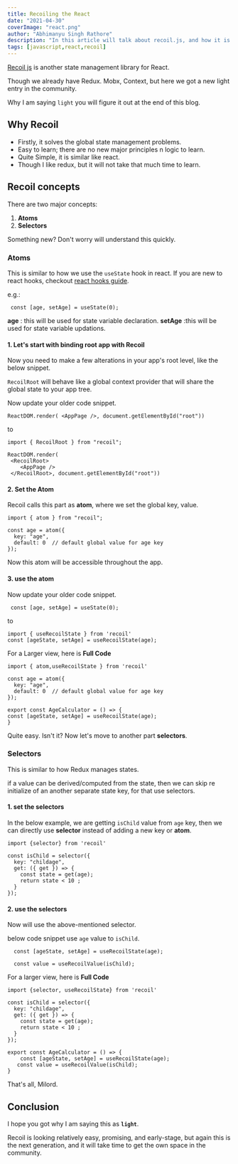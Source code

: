 ```yaml
---
title: Recoiling the React
date: "2021-04-30"
coverImage: "react.png"
author: "Abhimanyu Singh Rathore"
description: "In this article will talk about recoil.js, and how it is managing state in react."
tags: [javascript,react,recoil]
---
```


[Recoil js](https://recoiljs.org/ "Recoil js") is another state management library for React.

Though we already have Redux. Mobx, Context, but here we got a new light entry in the community.

Why I am saying `light` you will figure it out at the end of this blog.

## Why Recoil 

- Firstly, it solves the global state management problems.
- Easy to learn; there are no new major principles n logic to learn.
- Quite Simple, it is similar like react.
- Though I like redux, but it will not take that much time to learn.

## Recoil  concepts

There are two major concepts:
1. **Atoms** 
2. **Selectors**

Something new? Don't worry will understand this quickly.

### Atoms

 This is similar to how we use the `useState` hook in react. If you are new to react hooks, checkout [react hooks guide](https://www.loginradius.com/blog/async/react-hooks-guide/ "react hooks guide").

 e.g.:

```
 const [age, setAge] = useState(0);
```

**age** : this will be used for state variable declaration.
**setAge** :this will be used for state variable updations.

####  1. Let's start with binding root app with Recoil
Now you need to make a few alterations in your app's root level, like the below snippet.

`RecoilRoot` will behave like a global context provider that will share the global state to your app tree.

Now update your older code snippet.

```
ReactDOM.render( <AppPage />, document.getElementById("root"))
```
to 
```
import { RecoilRoot } from "recoil";

ReactDOM.render( 
 <RecoilRoot>
    <AppPage />
 </RecoilRoot>, document.getElementById("root"))
```
#### 2. Set the Atom

Recoil calls this part as **atom**, where we set the global key, value.

```
import { atom } from "recoil";

const age = atom({
  key: "age", 
  default: 0  // default global value for age key
});
```
Now this atom will be accessible throughout the app.

#### 3. use the atom


Now update your older code snippet.

```
 const [age, setAge] = useState(0);
```
to 

```
import { useRecoilState } from 'recoil'
const [ageState, setAge] = useRecoilState(age);
```

For a Larger view, here is **Full Code**
```
import { atom,useRecoilState } from 'recoil'

const age = atom({
  key: "age", 
  default: 0  // default global value for age key
});

export const AgeCalculator = () => {
const [ageState, setAge] = useRecoilState(age);
}
```


Quite easy. Isn't it?
Now let's move to another part **selectors**.

### Selectors

This is similar to how Redux manages states.

if a value can be derived/computed from the state, then we can skip re initialize of an another separate state key, for that use selectors.

#### 1. set the selectors

In the below example, we are getting `isChild` value from `age` key, then we can directly use **selector** instead of adding a new key or **atom**.

```
import {selector} from 'recoil'

const isChild = selector({
  key: "childage",
  get: ({ get }) => {
    const state = get(age);
    return state < 10 ;
  }
});
```

#### 2. use the selectors

Now will use the above-mentioned selector.

below code snippet use `age` value to `isChild`.
```
  const [ageState, setAge] = useRecoilState(age);

  const value = useRecoilValue(isChild);
```

For a larger view, here is **Full Code**
```
import {selector, useRecoilState} from 'recoil' 

const isChild = selector({
  key: "childage",
  get: ({ get }) => {
    const state = get(age);
    return state < 10 ;
  }
});

export const AgeCalculator = () => {
    const [ageState, setAge] = useRecoilState(age);
   const value = useRecoilValue(isChild);
}
```

That's all, Milord.

## Conclusion

I hope you got why I am saying this as **`light`**.

Recoil is looking relatively easy, promising, and early-stage, but again this is the next generation, and it will take time to get the own space in the community.  
